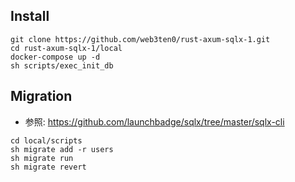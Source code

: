 ## Install 

```shell
git clone https://github.com/web3ten0/rust-axum-sqlx-1.git
cd rust-axum-sqlx-1/local
docker-compose up -d
sh scripts/exec_init_db
```

## Migration

- 参照: https://github.com/launchbadge/sqlx/tree/master/sqlx-cli

```shell
cd local/scripts
sh migrate add -r users
sh migrate run
sh migrate revert
```
